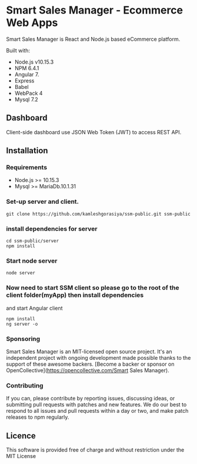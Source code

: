 # Smart Sales Manager - Ecommerce  Web Apps

Smart Sales Manager is React and Node.js based eCommerce platform.

Built with:
* Node.js v10.15.3
* NPM 6.4.1
* Angular 7.
* Express
* Babel
* WebPack 4
* Mysql 7.2

## Dashboard
Client-side dashboard use JSON Web Token (JWT) to access REST API.


## Installation



### Requirements
* Node.js >= 10.15.3
* Mysql >= MariaDb.10.1.31


### Set-up server and client.

```shell 
git clone https://github.com/kamleshgorasiya/ssm-public.git ssm-public
```
### install dependencies for server

```shell
cd ssm-public/server
npm install
```
### Start node server

```shell
node server
```
### Now need to start SSM client so please go to the root of the client folder(myApp) then install dependencies
and start Angular client

```shell
npm install
ng server -o
```


### Sponsoring

Smart Sales Manager is an MIT-licensed open source project. It's an independent project with ongoing development made possible thanks to the support of these awesome backers. [Become a backer or sponsor on OpenCollective](https://opencollective.com/Smart Sales Manager).


### Contributing

If you can, please contribute by reporting issues, discussing ideas, or submitting pull requests with patches and new features. We do our best to respond to all issues and pull requests within a day or two, and make patch releases to npm regularly.


## Licence

This software is provided free of charge and without restriction under the MIT License
